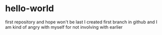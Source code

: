 # hello-world
first repository and hope won't be last
I created first branch in github and I am kind of angry with myself for not involving with earlier
